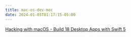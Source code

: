 ```yaml
---
title: mac-os-dev-moc
date: 2024-01-05T01:17:15-05:00
---
```


[ Hacking with macOS - Build 18 Desktop Apps with Swift 5](20240105114654-hacking-with-macos-moc.md)